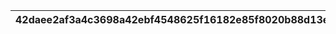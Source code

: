 |42daee2af3a4c3698a42ebf4548625f16182e85f8020b88d13e83f2aa20eeae6|4810a506c2fb4bfc5d7f898f3fdadfd59eaa24b5621936049745f5a5c17acd62|f576f8e2902df0af98ff0ce0cac239f2df2dbaebcbb1361d25828998cbab60fe|79171b793f76c08b429798a49217f124234ecd8e9ef172662c4828cc53d4a6af|61960ff780b27bd44ea975387ad9fac787ce58b0d1cd6a4f4c7fb01365b22bd2|37f020576ce364e98651f1e3b779cd788a06e538e17edb8eef355c449615506c|50aa0b70cdf9db8b37562764e1427d36c61fec049fdd30ea6331ae0d7f0c7a98|
| --- | --- | --- | --- | --- | --- | --- |